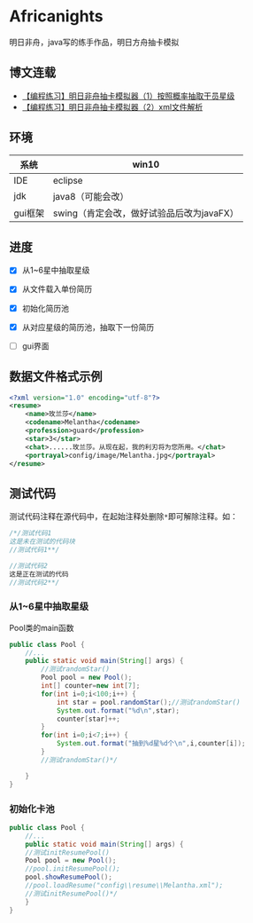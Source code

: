 # Africanights

明日非舟，java写的练手作品，明日方舟抽卡模拟

## 博文连载

- [【编程练习】明日非舟抽卡模拟器（1）按照概率抽取干员星级](http://yxchangingself.xyz/posts/Africanights_simu_hr_1/#more)
- [【编程练习】明日非舟抽卡模拟器（2）xml文件解析](http://yxchangingself.xyz/posts/Africanights_simu_hr_2/)

## 环境

| 系统    | win10                                     |
| ------- | ----------------------------------------- |
| IDE     | eclipse                                   |
| jdk     | java8（可能会改）                         |
| gui框架 | swing（肯定会改，做好试验品后改为javaFX） |

## 进度

- [x] 从1~6星中抽取星级
- [x] 从文件载入单份简历
- [x] 初始化简历池
- [x] 从对应星级的简历池，抽取下一份简历
- [ ] gui界面



## 数据文件格式示例

```xml
<?xml version="1.0" encoding="utf-8"?>
<resume>
    <name>玫兰莎</name>
	<codename>Melantha</codename>
	<profession>guard</profession>
    <star>3</star>
    <chat>......玫兰莎。从现在起，我的利刃将为您所用。</chat>
    <portrayal>config/image/Melantha.jpg</portrayal>
</resume>
```





## 测试代码

测试代码注释在源代码中，在起始注释处删除`*`即可解除注释。如：

```java
/*/测试代码1
这是未在测试的代码块
//测试代码1**/

//测试代码2
这是正在测试的代码
//测试代码2**/
```



### 从1~6星中抽取星级

Pool类的main函数

```java
public class Pool {
    //...
	public static void main(String[] args) {
		//测试randomStar()
		Pool pool = new Pool();
		int[] counter=new int[7];
		for(int i=0;i<100;i++) {
			int star = pool.randomStar();//测试randomStar()
			System.out.format("%d\n",star);
			counter[star]++;
		}
		for(int i=0;i<7;i++) {
			System.out.format("抽到%d星%d个\n",i,counter[i]);
		}
		//测试randomStar()*/

	}
}
```

### 初始化卡池

```java
public class Pool {
    //...
	public static void main(String[] args) {
	//测试initResumePool()
	Pool pool = new Pool();
	//pool.initResumePool();
	pool.showResumePool();
	//pool.loadResume("config\\resume\\Melantha.xml");
	//测试initResumePool()*/
	}
}

```

